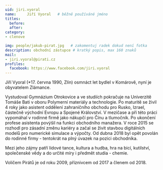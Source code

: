 ```yaml
---
uid: jiri.vyoral
name:     Jiří Vyoral  	# běžně používáné jméno
titles:
  before: 
  after:
category:
- clenove

img: people/jakub-pirat.jpg   # zakomentuj radek dokud není fotka
description: obchodní zástupce # kratký popis, max 160 znaků
mail:
- jiri.vyoral@pirati.cz
profiles:
  facebook: https://www.facebook.com/jiri.vyoral
---
```


Jiří Vyoral (*17. června 1990, Zlín) osmnáct let bydlel v Komárově, nyní je obyvatelem Zlámance.

Vystudoval Gymnázium Otrokovice a ve studiích pokračuje na Univerzitě Tomáše Bati v oboru Polymerní materiály a technologie. Po maturitě se živil 4 roky jako asistent oddělení zahraničního obchodu pro Rusko, Izrael, částečně  východní Evropu a Spojené Království. V mezičase a při této práci vypomáhal v rodinné firmě jako nákupčí pro Čínu a tlumočník. Po ukončení  profese asistenta povýšil na funkci obchodního manažera. V roce 2015 se rozhodl pro zásadní změnu kariéry a začal se živit stavbou digitálních modelů pro numerické simulace a výpočty. Od dubna 2018 byl opět povolán do rodinné firmy - tentokrát na plný úvazek na pozici obchodníka.

Mezi jeho zájmy patří lidové tance, kultura a hudba, hra na bicí, kutilství, společenské vědy a do určité míry i předmět studia - chemie.

Voličem Pirátů je od roku 2009, příznivcem od 2017 a členem od 2018.
